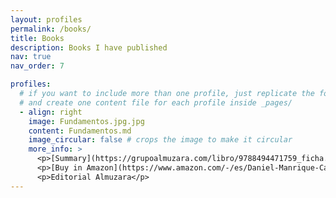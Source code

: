 ```yaml
---
layout: profiles
permalink: /books/
title: Books
description: Books I have published
nav: true
nav_order: 7

profiles:
  # if you want to include more than one profile, just replicate the following block
  # and create one content file for each profile inside _pages/
  - align: right
    image: Fundamentos.jpg.jpg
    content: Fundamentos.md
    image_circular: false # crops the image to make it circular
    more_info: >
      <p>[Summary](https://grupoalmuzara.com/libro/9788494471759_ficha.pdf)**In Spanish**</p>
      <p>[Buy in Amazon](https://www.amazon.com/-/es/Daniel-Manrique-Casta%C3%B1o/dp/8494471759)</p>
      <p>Editorial Almuzara</p>
---
```

